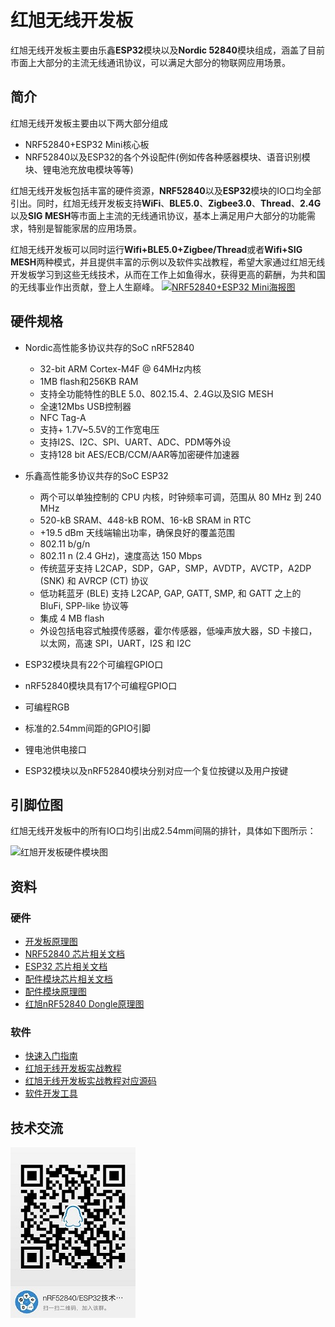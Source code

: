 # 红旭无线开发板

红旭无线开发板主要由乐鑫**ESP32**模块以及**Nordic 52840**模块组成，涵盖了目前市面上大部分的主流无线通讯协议，可以满足大部分的物联网应用场景。
## 简介
红旭无线开发板主要由以下两大部分组成
- NRF52840+ESP32 Mini核心板
- NRF52840以及ESP32的各个外设配件(例如传各种感器模块、语音识别模块、锂电池充放电模块等等)

红旭无线开发板包括丰富的硬件资源，**NRF52840**以及**ESP32**模块的IO口均全部引出。同时，红旭无线开发板支持**WiFi**、**BLE5.0**、**Zigbee3.0**、**Thread**、**2.4G**以及**SIG MESH**等市面上主流的无线通讯协议，基本上满足用户大部分的功能需求，特别是智能家居的应用场景。

红旭无线开发板可以同时运行**Wifi+BLE5.0+Zigbee/Thread**或者**Wifi+SIG MESH**两种模式，并且提供丰富的示例以及软件实战教程，希望大家通过红旭无线开发板学习到这些无线技术，从而在工作上如鱼得水，获得更高的薪酬，为共和国的无线事业作出贡献，登上人生巅峰。
[![NRF52840+ESP32 Mini海报图](https://raw.githubusercontent.com/xiaolongba/wireless-tech/master/pics/ESP32%2BNordic%2052840%20Mini.jpg)](https://shop507575225.taobao.com/index.htm?spm=2013.1.w5002-16973646476.2.56ea1f47dUx4Ha)
## 硬件规格
- Nordic高性能多协议共存的SoC nRF52840
    - 32-bit ARM Cortex-M4F @ 64MHz内核 
    - 1MB flash和256KB RAM
    - 支持全功能特性的BLE 5.0、802.15.4、2.4G以及SIG MESH
    - 全速12Mbs USB控制器
    - NFC Tag-A
    - 支持+ 1.7V~5.5V的工作宽电压
    - 支持I2S、I2C、SPI、UART、ADC、PDM等外设
    - 支持128 bit AES/ECB/CCM/AAR等加密硬件加速器

- 乐鑫高性能多协议共存的SoC ESP32
    - 两个可以单独控制的 CPU 内核，时钟频率可调，范围从 80 MHz 到 240 MHz
    - 520-kB SRAM、448-kB ROM、16-kB SRAM in RTC 
    - +19.5 dBm 天线端输出功率，确保良好的覆盖范围
    - 802.11 b/g/n
    - 802.11 n (2.4 GHz)，速度高达 150 Mbps
    - 传统蓝牙支持 L2CAP，SDP，GAP，SMP，AVDTP，AVCTP，A2DP (SNK) 和 AVRCP (CT) 协议
    - 低功耗蓝牙 (BLE) 支持 L2CAP, GAP, GATT, SMP, 和 GATT 之上的 BluFi, SPP-like 协议等
    - 集成 4 MB flash
    - 外设包括电容式触摸传感器，霍尔传感器，低噪声放大器，SD 卡接口，以太网，高速 SPI，UART，I2S 和 I2C
- ESP32模块具有22个可编程GPIO口
- nRF52840模块具有17个可编程GPIO口
- 可编程RGB
- 标准的2.54mm间距的GPIO引脚
- 锂电池供电接口
- ESP32模块以及nRF52840模块分别对应一个复位按键以及用户按键

## 引脚位图
红旭无线开发板中的所有IO口均引出成2.54mm间隔的排针，具体如下图所示：

![红旭开发板硬件模块图](https://raw.githubusercontent.com/xiaolongba/wireless-tech/master/pics/%E7%BA%A2%E6%97%AD%E5%BC%80%E5%8F%91%E6%9D%BF%E7%A1%AC%E4%BB%B6%E6%A8%A1%E5%9D%97%E5%9B%BE.jpg)

## 资料
### 硬件
- [开发板原理图](https://github.com/xiaolongba/wireless-tech/tree/master/%E7%A1%AC%E4%BB%B6/%E7%BA%A2%E6%97%ADnRF52840%2BESP32%20Mini%E6%97%A0%E7%BA%BF%E5%BC%80%E5%8F%91%E6%9D%BF%E5%8E%9F%E7%90%86%E5%9B%BE)
- [NRF52840 芯片相关文档](https://github.com/xiaolongba/wireless-tech/tree/master/%E7%A1%AC%E4%BB%B6/NRF52840%20%E8%8A%AF%E7%89%87%E7%9B%B8%E5%85%B3%E6%96%87%E6%A1%A3)
- [ESP32 芯片相关文档](https://github.com/xiaolongba/wireless-tech/tree/master/%E7%A1%AC%E4%BB%B6/ESP32%20%E8%8A%AF%E7%89%87%E7%9B%B8%E5%85%B3%E6%96%87%E6%A1%A3)
- [配件模块芯片相关文档](https://github.com/xiaolongba/wireless-tech/blob/master/%E7%A1%AC%E4%BB%B6/%E7%BA%A2%E6%97%AD%E9%85%8D%E4%BB%B6%E6%A8%A1%E5%9D%97%E8%8A%AF%E7%89%87%E7%9B%B8%E5%85%B3%E6%96%87%E6%A1%A3/README.md)
- [配件模块原理图](https://github.com/xiaolongba/wireless-tech/blob/master/%E7%A1%AC%E4%BB%B6/%E7%BA%A2%E6%97%AD%E9%85%8D%E4%BB%B6%E6%A8%A1%E5%9D%97%E5%8E%9F%E7%90%86%E5%9B%BE/README.md)
- [红旭nRF52840 Dongle原理图](https://github.com/xiaolongba/wireless-tech/blob/master/%E7%A1%AC%E4%BB%B6/%E7%BA%A2%E6%97%ADnRF52840%20Dongle%E5%8E%9F%E7%90%86%E5%9B%BE/README.md)

### 软件
- [快速入门指南](https://github.com/xiaolongba/wireless-tech/tree/master/%E8%BD%AF%E4%BB%B6/%E7%BA%A2%E6%97%AD%E6%97%A0%E7%BA%BF%E5%BC%80%E5%8F%91%E6%9D%BF%E5%AE%9E%E6%88%98%E6%95%99%E7%A8%8B/%E5%85%A5%E9%97%A8%E6%95%99%E7%A8%8B/%E5%BF%AB%E9%80%9F%E5%85%A5%E9%97%A8%E6%8C%87%E5%8D%97)
- [红旭无线开发板实战教程](https://github.com/xiaolongba/wireless-tech/tree/master/%E8%BD%AF%E4%BB%B6/%E7%BA%A2%E6%97%AD%E6%97%A0%E7%BA%BF%E5%BC%80%E5%8F%91%E6%9D%BF%E5%AE%9E%E6%88%98%E6%95%99%E7%A8%8B)
- [红旭无线开发板实战教程对应源码](https://github.com/xiaolongba/wireless-tech/tree/master/%E8%BD%AF%E4%BB%B6/%E7%BA%A2%E6%97%AD%E6%97%A0%E7%BA%BF%E5%BC%80%E5%8F%91%E6%9D%BF%E5%AE%9E%E6%88%98%E6%95%99%E7%A8%8B%E5%AF%B9%E5%BA%94%E6%BA%90%E7%A0%81)
- [软件开发工具](https://github.com/xiaolongba/wireless-tech/blob/master/%E8%BD%AF%E4%BB%B6/PC%E4%B8%8A%E4%BD%8D%E6%9C%BA%E8%BD%AF%E4%BB%B6/README.md)

## 技术交流
![QQ群](https://raw.githubusercontent.com/xiaolongba/picture/master/QQ%20Group.jpg)

